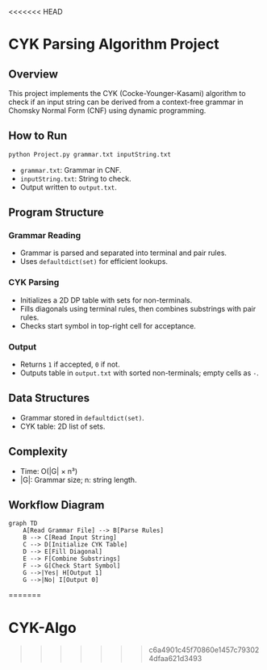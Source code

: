 <<<<<<< HEAD
# CYK Parsing Algorithm Project

## Overview

This project implements the CYK (Cocke-Younger-Kasami) algorithm to check if an input string can be derived from a context-free grammar in Chomsky Normal Form (CNF) using dynamic programming.

## How to Run

```bash
python Project.py grammar.txt inputString.txt
```

- `grammar.txt`: Grammar in CNF.
- `inputString.txt`: String to check.
- Output written to `output.txt`.

## Program Structure

### Grammar Reading

- Grammar is parsed and separated into terminal and pair rules.
- Uses `defaultdict(set)` for efficient lookups.

### CYK Parsing

- Initializes a 2D DP table with sets for non-terminals.
- Fills diagonals using terminal rules, then combines substrings with pair rules.
- Checks start symbol in top-right cell for acceptance.

### Output

- Returns `1` if accepted, `0` if not.
- Outputs table in `output.txt` with sorted non-terminals; empty cells as `-`.

## Data Structures

- Grammar stored in `defaultdict(set)`.
- CYK table: 2D list of sets.

## Complexity

- Time: O(|G| × n³)
- |G|: Grammar size; n: string length.

## Workflow Diagram

```mermaid
graph TD
    A[Read Grammar File] --> B[Parse Rules]
    B --> C[Read Input String]
    C --> D[Initialize CYK Table]
    D --> E[Fill Diagonal]
    E --> F[Combine Substrings]
    F --> G[Check Start Symbol]
    G -->|Yes| H[Output 1]
    G -->|No| I[Output 0]
```



=======
# CYK-Algo
>>>>>>> c6a4901c45f70860e1457c793024dfaa621d3493
